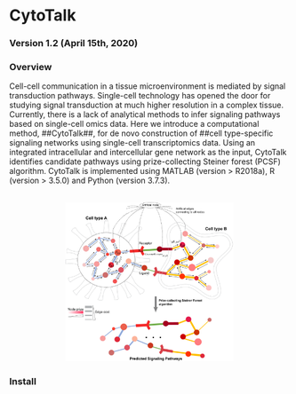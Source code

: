# CytoTalk<br />
### Version 1.2 (April 15th, 2020)<br />

### Overview<br />
Cell-cell communication in a tissue microenvironment is mediated by signal transduction pathways. Single-cell technology has opened the door for studying signal transduction at much higher resolution in a complex tissue. Currently, there is a lack of analytical methods to infer signaling pathways based on single-cell omics data. Here we introduce a computational method, ##CytoTalk##, for de novo construction of ##cell type-specific signaling networks using single-cell transcriptomics data. Using an integrated intracellular and intercellular gene network as the input, CytoTalk identifies candidate pathways using prize-collecting Steiner forest (PCSF) algorithm. CytoTalk is implemented using MATLAB (version > R2018a), R (version > 3.5.0) and Python (version 3.7.3).

<br />

<div align=center><img src="https://github.com/huBioinfo/CytoTalk/blob/master/CytoTalk_schematic.png" width="60%" height="60%" /></div>



### Install
